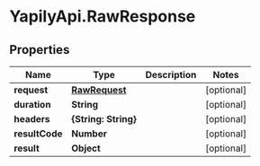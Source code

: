 # YapilyApi.RawResponse

## Properties

Name | Type | Description | Notes
------------ | ------------- | ------------- | -------------
**request** | [**RawRequest**](RawRequest.md) |  | [optional] 
**duration** | **String** |  | [optional] 
**headers** | **{String: String}** |  | [optional] 
**resultCode** | **Number** |  | [optional] 
**result** | **Object** |  | [optional] 


